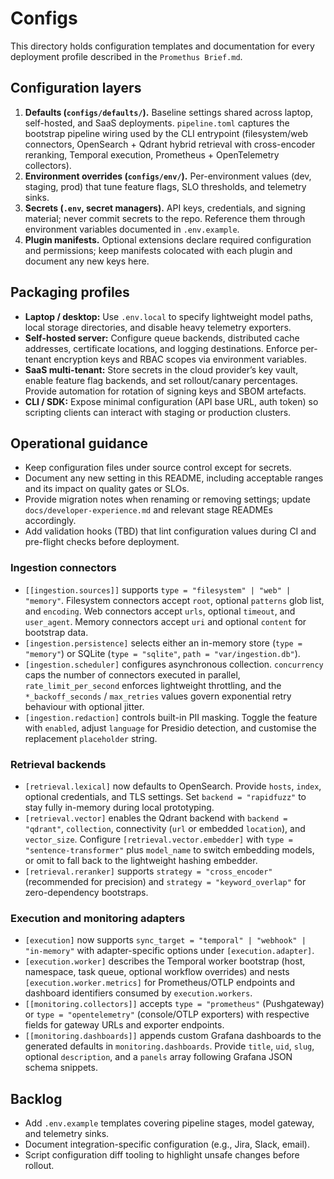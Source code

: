 # Configs

This directory holds configuration templates and documentation for every
deployment profile described in the `Promethus Brief.md`.

## Configuration layers

1. **Defaults (`configs/defaults/`).** Baseline settings shared across laptop,
   self-hosted, and SaaS deployments. `pipeline.toml` captures the bootstrap
   pipeline wiring used by the CLI entrypoint (filesystem/web connectors,
   OpenSearch + Qdrant hybrid retrieval with cross-encoder reranking, Temporal
   execution, Prometheus + OpenTelemetry collectors).
2. **Environment overrides (`configs/env/`).** Per-environment values (dev,
   staging, prod) that tune feature flags, SLO thresholds, and telemetry sinks.
3. **Secrets (`.env`, secret managers).** API keys, credentials, and signing
   material; never commit secrets to the repo. Reference them through
   environment variables documented in `.env.example`.
4. **Plugin manifests.** Optional extensions declare required configuration and
   permissions; keep manifests colocated with each plugin and document any new
   keys here.

## Packaging profiles

- **Laptop / desktop:** Use `.env.local` to specify lightweight model paths,
  local storage directories, and disable heavy telemetry exporters.
- **Self-hosted server:** Configure queue backends, distributed cache
  addresses, certificate locations, and logging destinations. Enforce
  per-tenant encryption keys and RBAC scopes via environment variables.
- **SaaS multi-tenant:** Store secrets in the cloud provider’s key vault,
  enable feature flag backends, and set rollout/canary percentages.
  Provide automation for rotation of signing keys and SBOM artefacts.
- **CLI / SDK:** Expose minimal configuration (API base URL, auth token)
  so scripting clients can interact with staging or production clusters.

## Operational guidance

- Keep configuration files under source control except for secrets.
- Document any new setting in this README, including acceptable ranges and
  its impact on quality gates or SLOs.
- Provide migration notes when renaming or removing settings; update
  `docs/developer-experience.md` and relevant stage READMEs accordingly.
- Add validation hooks (TBD) that lint configuration values during CI and
  pre-flight checks before deployment.

### Ingestion connectors

- `[[ingestion.sources]]` supports `type = "filesystem" | "web" | "memory"`.
  Filesystem connectors accept `root`, optional `patterns` glob list, and
  `encoding`. Web connectors accept `urls`, optional `timeout`, and `user_agent`.
  Memory connectors accept `uri` and optional `content` for bootstrap data.
- `[ingestion.persistence]` selects either an in-memory store (`type = "memory"`)
  or SQLite (`type = "sqlite"`, `path = "var/ingestion.db"`).
- `[ingestion.scheduler]` configures asynchronous collection. `concurrency`
  caps the number of connectors executed in parallel, `rate_limit_per_second`
  enforces lightweight throttling, and the `*_backoff_seconds` / `max_retries`
  values govern exponential retry behaviour with optional jitter.
- `[ingestion.redaction]` controls built-in PII masking. Toggle the feature with
  `enabled`, adjust `language` for Presidio detection, and customise the
  replacement `placeholder` string.

### Retrieval backends

- `[retrieval.lexical]` now defaults to OpenSearch. Provide `hosts`, `index`,
  optional credentials, and TLS settings. Set `backend = "rapidfuzz"` to stay
  fully in-memory during local prototyping.
- `[retrieval.vector]` enables the Qdrant backend with `backend = "qdrant"`,
  `collection`, connectivity (`url` or embedded `location`), and
  `vector_size`. Configure `[retrieval.vector.embedder]` with
  `type = "sentence-transformer"` plus `model_name` to switch embedding models,
  or omit to fall back to the lightweight hashing embedder.
- `[retrieval.reranker]` supports `strategy = "cross_encoder"` (recommended for
  precision) and `strategy = "keyword_overlap"` for zero-dependency bootstraps.

### Execution and monitoring adapters

- `[execution]` now supports `sync_target = "temporal" | "webhook" | "in-memory"`
  with adapter-specific options under `[execution.adapter]`.
- `[execution.worker]` describes the Temporal worker bootstrap (host, namespace,
  task queue, optional workflow overrides) and nests `[execution.worker.metrics]`
  for Prometheus/OTLP endpoints and dashboard identifiers consumed by
  `execution.workers`.
- `[[monitoring.collectors]]` accepts `type = "prometheus"` (Pushgateway) or
  `type = "opentelemetry"` (console/OTLP exporters) with respective fields for
  gateway URLs and exporter endpoints.
- `[[monitoring.dashboards]]` appends custom Grafana dashboards to the generated
  defaults in `monitoring.dashboards`. Provide `title`, `uid`, `slug`, optional
  `description`, and a `panels` array following Grafana JSON schema snippets.

## Backlog

- Add `.env.example` templates covering pipeline stages, model gateway, and
  telemetry sinks.
- Document integration-specific configuration (e.g., Jira, Slack, email).
- Script configuration diff tooling to highlight unsafe changes before rollout.
